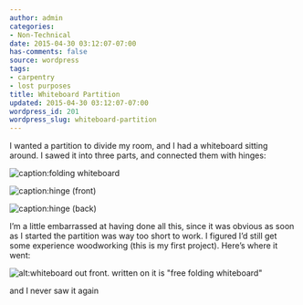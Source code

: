 ```yaml
---
author: admin
categories:
- Non-Technical
date: 2015-04-30 03:12:07-07:00
has-comments: false
source: wordpress
tags:
- carpentry
- lost purposes
title: Whiteboard Partition
updated: 2015-04-30 03:12:07-07:00
wordpress_id: 201
wordpress_slug: whiteboard-partition
---
```

I wanted a partition to divide my room, and I had a whiteboard sitting around. I sawed it into three parts, and connected them with hinges:

![caption:folding whiteboard](/wp-content/uploads/2015/04/whiteboard-2.jpg)

![caption:hinge (front)](/wp-content/uploads/2015/04/whiteboard-4.jpg)

![caption:hinge (back)](/wp-content/uploads/2015/04/whiteboard-1.jpg)

I’m a little embarrassed at having done all this, since it was obvious as soon as I started the partition was way too short to work. I figured I’d still get some experience woodworking (this is my first project). Here’s where it went:

![alt:whiteboard out front. written on it is "free folding whiteboard"](/wp-content/uploads/2015/04/whiteboard-5.jpg)

and I never saw it again
